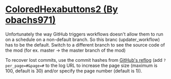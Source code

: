 # [ColoredHexabuttons2 (By obachs971)](https://github.com/obachs971/ColoredHexabuttons2)

Unfortunately the way GitHub triggers workflows doesn't allow them to run on a schedule on a non-default branch. So this branc (updater_workflow) has to be the default. Switch to a different branch to see the source code of the mod (for ex. master -> the master branch of the mod)

To recover lost commits, use the commit hashes from [GitHub's reflog](https://api.github.com/repos/KtaneModules/ColoredHexabuttons2-obachs971/events) (add `?per_page=#&page=#` to the log URL to increase the page size (maximum is 100, default is 30) and/or specify the page number (default is 1)).
